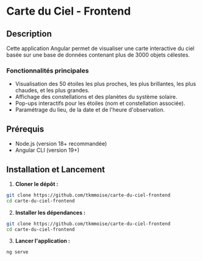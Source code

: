 # Carte du Ciel - Frontend

## Description
Cette application Angular permet de visualiser une carte interactive du ciel basée sur une base de données contenant plus de 3000 objets célestes. 

### Fonctionnalités principales
- Visualisation des 50 étoiles les plus proches, les plus brillantes, les plus chaudes, et les plus grandes.
- Affichage des constellations et des planètes du système solaire.
- Pop-ups interactifs pour les étoiles (nom et constellation associée).
- Paramétrage du lieu, de la date et de l'heure d'observation.

## Prérequis
- Node.js (version 18+ recommandée)
- Angular CLI (version 19+)

## Installation et Lancement

1. **Cloner le dépôt :**
```bash
git clone https://github.com/tkmmoise/carte-du-ciel-frontend
cd carte-du-ciel-frontend
 ```

2. **Installer les dépendances :**
```bash
git clone https://github.com/tkmmoise/carte-du-ciel-frontend
cd carte-du-ciel-frontend
 ```

3. **Lancer l'application :**
```bash
ng serve
```
